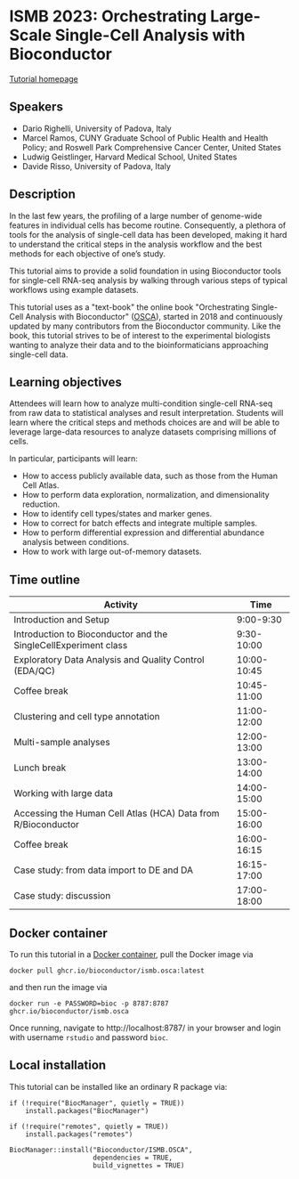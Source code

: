 # ISMB 2023: Orchestrating Large-Scale Single-Cell Analysis with Bioconductor

[Tutorial homepage](https://bioconductor.github.io/ISMB.OSCA/)

## Speakers

* Dario Righelli, University of Padova, Italy
* Marcel Ramos, CUNY Graduate School of Public Health and Health Policy; and Roswell Park Comprehensive Cancer Center, United States
* Ludwig Geistlinger, Harvard Medical School, United States
* Davide Risso, University of Padova, Italy

## Description

In the last few years, the profiling of a large number of genome-wide features
in individual cells has become routine. Consequently, a plethora of tools for
the analysis of single-cell data has been developed, making it hard to understand
the critical steps in the analysis workflow and the best methods for each objective
of one’s study.

This tutorial aims to provide a solid foundation in using Bioconductor tools
for single-cell RNA-seq analysis by walking through various steps of typical
workflows using example datasets.

This tutorial uses as a "text-book" the online book "Orchestrating Single-Cell
Analysis with Bioconductor"
([OSCA](https://bioconductor.org/books/release/OSCA/)), 
started in 2018 and continuously updated by many contributors from the Bioconductor
community. Like the book, this tutorial strives to be of interest to the
experimental biologists wanting to analyze their data and to the bioinformaticians
approaching single-cell data.

## Learning objectives

Attendees will learn how to analyze multi-condition single-cell RNA-seq from
raw data to statistical analyses and result interpretation. Students will learn
where the critical steps and methods choices are and will be able to leverage
large-data resources to analyze datasets comprising millions of cells.

In particular, participants will learn:

* How to access publicly available data, such as those from the Human Cell Atlas.
* How to perform data exploration, normalization, and dimensionality reduction.
* How to identify cell types/states and marker genes.
* How to correct for batch effects and integrate multiple samples.
* How to perform differential expression and differential abundance analysis between conditions.
* How to work with large out-of-memory datasets.

## Time outline

| Activity                     | Time |
|------------------------------|------|
| Introduction and Setup                                          | 9:00-9:30    |
| Introduction to Bioconductor and the SingleCellExperiment class | 9:30-10:00   |
| Exploratory Data Analysis and Quality Control (EDA/QC)          | 10:00-10:45  |
| Coffee break                                                    | 10:45-11:00  |
| Clustering and cell type annotation                             | 11:00-12:00  |
| Multi-sample analyses                                           | 12:00-13:00  |
| Lunch break                                                     | 13:00-14:00  |
| Working with large data                                         | 14:00-15:00  |
| Accessing the Human Cell Atlas (HCA) Data from R/Bioconductor   | 15:00-16:00  |
| Coffee break                                                    | 16:00-16:15  |
| Case study: from data import to DE and DA                       | 16:15-17:00  |
| Case study: discussion                                          | 17:00-18:00  |

## Docker container

To run this tutorial in a
[Docker container](ghcr.io/bioconductor/ismb.osca:latest),
pull the Docker image via

```
docker pull ghcr.io/bioconductor/ismb.osca:latest
``` 

and then run the image via

```
docker run -e PASSWORD=bioc -p 8787:8787 ghcr.io/bioconductor/ismb.osca
```

Once running, navigate to http://localhost:8787/ in your browser and login with
username `rstudio` and password `bioc`.

## Local installation

This tutorial can be installed like an ordinary R package via:

```
if (!require("BiocManager", quietly = TRUE))
    install.packages("BiocManager")

if (!require("remotes", quietly = TRUE))
    install.packages("remotes")

BiocManager::install("Bioconductor/ISMB.OSCA",
                     dependencies = TRUE,
                     build_vignettes = TRUE)
```
